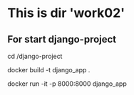 # This is dir 'work02'

## For start django-project

cd /django-project

docker build -t django_app .

docker run -it -p 8000:8000 django_app
